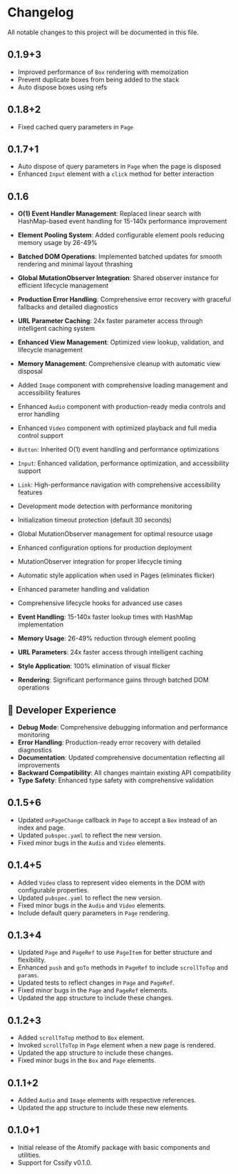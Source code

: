 # Changelog

All notable changes to this project will be documented in this file.

## 0.1.9+3

- Improved performance of `Box` rendering with memoization
- Prevent duplicate boxes from being added to the stack
- Auto dispose boxes using refs

## 0.1.8+2

- Fixed cached query parameters in `Page`

## 0.1.7+1

- Auto dispose of query parameters in `Page` when the page is disposed
- Enhanced `Input` element with a `click` method for better interaction

## 0.1.6

- **O(1) Event Handler Management**: Replaced linear search with HashMap-based event handling for 15-140x performance improvement
- **Element Pooling System**: Added configurable element pools reducing memory usage by 26-49%
- **Batched DOM Operations**: Implemented batched updates for smooth rendering and minimal layout thrashing
- **Global MutationObserver Integration**: Shared observer instance for efficient lifecycle management
- **Production Error Handling**: Comprehensive error recovery with graceful fallbacks and detailed diagnostics
- **URL Parameter Caching**: 24x faster parameter access through intelligent caching system
- **Enhanced View Management**: Optimized view lookup, validation, and lifecycle management
- **Memory Management**: Comprehensive cleanup with automatic view disposal

- Added `Image` component with comprehensive loading management and accessibility features
- Enhanced `Audio` component with production-ready media controls and error handling
- Enhanced `Video` component with optimized playback and full media control support
- `Button`: Inherited O(1) event handling and performance optimizations
- `Input`: Enhanced validation, performance optimization, and accessibility support
- `Link`: High-performance navigation with comprehensive accessibility features
- Development mode detection with performance monitoring
- Initialization timeout protection (default 30 seconds)
- Global MutationObserver management for optimal resource usage
- Enhanced configuration options for production deployment
- MutationObserver integration for proper lifecycle timing
- Automatic style application when used in Pages (eliminates flicker)
- Enhanced parameter handling and validation
- Comprehensive lifecycle hooks for advanced use cases

- **Event Handling**: 15-140x faster lookup times with HashMap implementation
- **Memory Usage**: 26-49% reduction through element pooling
- **URL Parameters**: 24x faster access through intelligent caching
- **Style Application**: 100% elimination of visual flicker
- **Rendering**: Significant performance gains through batched DOM operations

## 🔧 Developer Experience

- **Debug Mode**: Comprehensive debugging information and performance monitoring
- **Error Handling**: Production-ready error recovery with detailed diagnostics
- **Documentation**: Updated comprehensive documentation reflecting all improvements
- **Backward Compatibility**: All changes maintain existing API compatibility
- **Type Safety**: Enhanced type safety with comprehensive validation

## 0.1.5+6

- Updated `onPageChange` callback in `Page` to accept a `Box` instead of an index and page.
- Updated `pubspec.yaml` to reflect the new version.
- Fixed minor bugs in the `Audio` and `Video` elements.

## 0.1.4+5

- Added `Video` class to represent video elements in the DOM with configurable properties.
- Updated `pubspec.yaml` to reflect the new version.
- Fixed minor bugs in the `Audio` and `Video` elements.
- Include default query parameters in `Page` rendering.

## 0.1.3+4

- Updated `Page` and `PageRef` to use `PageItem` for better structure and flexibility.
- Enhanced `push` and `goTo` methods in `PageRef` to include `scrollToTop` and `params`.
- Updated tests to reflect changes in `Page` and `PageRef`.
- Fixed minor bugs in the `Page` and `PageRef` elements.
- Updated the app structure to include these changes.

## 0.1.2+3

- Added `scrollToTop` method to `Box` element.
- Invoked `scrollToTop` in `Page` element when a new page is rendered.
- Updated the app structure to include these changes.
- Fixed minor bugs in the `Box` and `Page` elements.

## 0.1.1+2

- Added `Audio` and `Image` elements with respective references.
- Updated the app structure to include these new elements.

## 0.1.0+1

- Initial release of the Atomify package with basic components and utilities.
- Support for Cssify v0.1.0.
